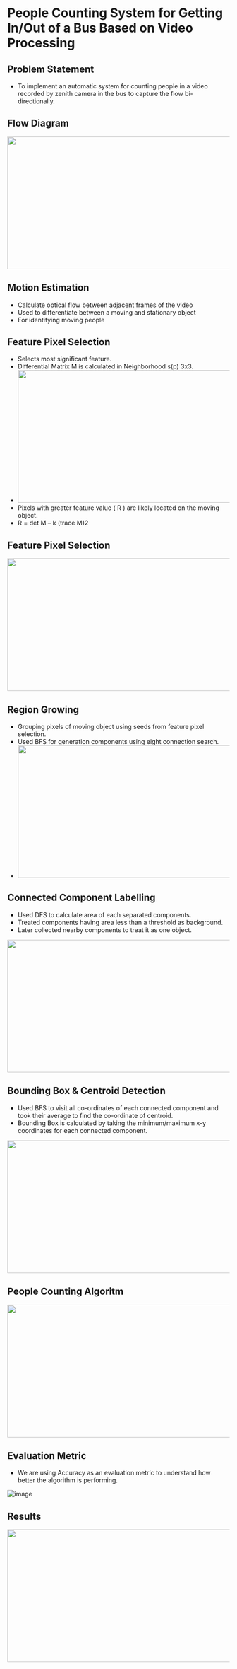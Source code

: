 <!-- # People Counting System

## File Structure
+ **src** will contain `main.ipynb` file that contains all the code for running the system.
+ **input_videos** will contain videos as `video1.avi`, `video2.avi` ..
+ **output_results** will contain results for all the videos as `result1.txt`, `result2.txt` ..
+ **requirements.txt** will contain the libraries required to run the code
+ [Link to dataset](https://iiitaphyd-my.sharepoint.com/:f:/g/personal/pulkit_g_students_iiit_ac_in/EvUJck1YpaREi6VRmrQZhX0Bde9a8aeW2JOR8MVyl1P3Sw?e=t5E7Ur), It will contains two folder one is input_videos (that will contain all the videos tested) and other is output_results (that store the result for each video)
+ Final Tree structure for files should look like this
    - dip-project-evil_morty
        - src
            - main.ipynb
        - input_videos
            - video1.avi
            - video2.avi
            - ..
        - output_results
            - result1.txt
            - result2.txt
            - ..      


### How to run
* Install appropriate package for running python notebook (ipykernel or jupyter)
* Install the following packages using pip or conda:
     + opencv-python
     + numpy
     + queue
* Run main.ipynb with appropriate video_number (for choosing which video to evaluate)

##### Shortcut
* Just clone this repo, open a terminal shell inside the repo and run the following commands
```
pip3 install -r requirements.txt
```
* Run main.ipynb with appropriate video_number (for choosing which video to evaluate) -->




# People Counting System for Getting In/Out of a Bus Based on Video Processing

## Problem Statement
* To implement an automatic system for counting people in a video recorded by zenith camera in the bus to capture the flow bi-directionally.

## Flow Diagram
<img src="https://user-images.githubusercontent.com/56213387/144610219-a024fcce-329c-4999-a8f6-414205a09396.jpeg" width="600" height="300">

## Motion Estimation
* Calculate optical flow between adjacent frames of the video
* Used to differentiate between a moving and stationary object 
* For identifying moving people

## Feature Pixel Selection
* Selects most significant feature.​
* Differential Matrix M is calculated in Neighborhood s(p) 3x3.
* <img src="https://user-images.githubusercontent.com/56213387/144610494-d40ff7d4-77f1-4711-9290-192fc7d5fb2c.jpeg" width="600" height="300">
* Pixels with greater feature value ( R ) are likely located on the moving object.
* R = det M – k (trace M)2

## Feature Pixel Selection
<img src="https://user-images.githubusercontent.com/56213387/144610831-7868b5c6-90aa-42ab-a7a4-ad977772b70a.png" width="600" height="300">

## Region Growing
* Grouping pixels of moving object using seeds from feature pixel selection. 
* Used BFS for generation components using eight connection search.
* <img src="https://user-images.githubusercontent.com/56213387/144610940-a1b04aa2-ef3d-4d53-a497-45548e0a81d8.png" width="600" height="300">


## Connected Component Labelling
* Used DFS to calculate area of each separated components.
* Treated components having area less than a threshold as background.
* Later collected nearby components to treat it as one object.
<img src="https://user-images.githubusercontent.com/56213387/144611085-f3a2ff0d-b765-4af1-b8fe-6b2f616f420e.png" width="600" height="300">


## Bounding Box & Centroid Detection
* Used BFS to visit all co-ordinates of each connected component and took their average to find the co-ordinate of centroid. 
* Bounding Box is calculated by taking the minimum/maximum x-y coordinates for each connected component.
<img src="https://user-images.githubusercontent.com/56213387/144623777-a3ad2278-ca10-42ce-a3c1-785f28dba8b6.png" width="600" height="300">

## People Counting Algoritm
<img src="https://user-images.githubusercontent.com/56213387/144611397-e1d14d3f-097a-4c3a-83de-e71d556a8a45.png" width="600" height="300">

## Evaluation Metric
* We are using Accuracy as an evaluation metric to understand how better the algorithm  is performing.

![image](https://user-images.githubusercontent.com/56213387/144625790-3d2e159e-b722-427e-81b2-edb80b2e4b61.png)


## Results
<img src="https://user-images.githubusercontent.com/56213387/144611606-c66c6608-6565-415f-9efd-3d6fd8ac76d2.png" width="600" height="300">


    



